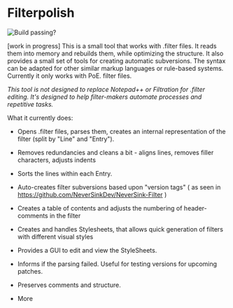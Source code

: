 # Filterpolish

![Build passing?](https://api.travis-ci.org/NeverSinkDev/Filterpolish.svg?branch=master)

[work in progress] This is a small tool that works with .filter files. It reads them into memory and rebuilds them, while optimizing the structure. It also provides a small set of tools for creating automatic subversions. The syntax can be adapted for other similar markup languages or rule-based systems. Currently it only works with PoE. filter files.

*This tool is not designed to replace Notepad++ or Filtration for .filter editing. It's designed to help filter-makers automate processes and repetitive tasks.*

What it currently does:

- Opens .filter files, parses them, creates an internal representation of the filter (split by "Line" and "Entry").

- Removes redundancies and cleans a bit - aligns lines, removes filler characters, adjusts indents

- Sorts the lines within each Entry.

- Auto-creates filter subversions based upon "version tags" ( as seen in https://github.com/NeverSinkDev/NeverSink-Filter )

- Creates a table of contents and adjusts the numbering of header-comments in the filter

- Creates and handles Stylesheets, that allows quick generation of filters with different visual styles

- Provides a GUI to edit and view the StyleSheets.

- Informs if the parsing failed. Useful for testing versions for upcoming patches. 

- Preserves comments and structure.

- More
